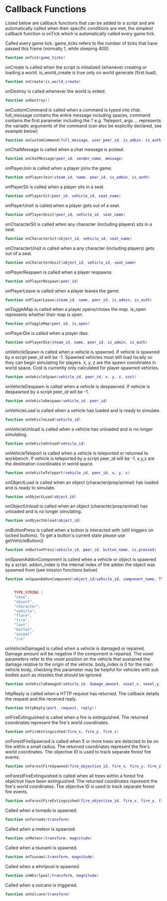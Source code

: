 # Callback Functions

Listed below are callback functions that can be added to a script and are automatically called when their specific conditions are met, the simplest callback function is onTick which is automatically called every game tick.

Called every game tick. game_ticks refers to the number of ticks that have passed this frame (normally 1, while sleeping 400).

```lua
function onTick(game_ticks)
```

onCreate is called when the script is initialized (whenever creating or loading a world. is_world_create is true only on world generate (first load).

```lua
function onCreate(is_world_create)
```

onDestroy is called whenever the world is exited.

```lua
function onDestroy()
```

onCustomCommand is called when a command is typed into chat. full_message contains the entire message including spaces, command contains the first parameter including the ? e.g. ?teleport, args ... represents the variadic arguments of the command (can also be explicitly declared, see example below)

```lua
function onCustomCommand(full_message, user_peer_id, is_admin, is_auth, command, args ...)
```

onChatMessage is called when a chat message is posted.

```lua
function onChatMessage(peer_id, sender_name, message)
```

onPlayerJoin is called when a player joins the game.

```lua
function onPlayerJoin(steam_id, name, peer_id, is_admin, is_auth)
```

onPlayerSit is called when a player sits in a seat.

```lua
function onPlayerSit(peer_id, vehicle_id, seat_name)
```

onPlayerUnsit is called when a player gets out of a seat.

```lua
function onPlayerUnsit(peer_id, vehicle_id, seat_name)
```

onCharacterSit is called when any character (including players) sits in a seat.

```lua
function onCharacterSit(object_id, vehicle_id, seat_name)
```

onCharacterUnsit is called when a any character (including players) gets out of a seat.

```lua
function onCharacterUnsit(object_id, vehicle_id, seat_name)
```

onPlayerRespawn is called when a player respawns.

```lua
function onPlayerRespawn(peer_id)
```

onPlayerLeave is called when a player leaves the game.

```lua
function onPlayerLeave(steam_id, name, peer_id, is_admin, is_auth)
```

onToggleMap is called when a player opens/closes the map. is_open represents whether their map is open.

```lua
function onToggleMap(peer_id, is_open)
```

onPlayerDie is called when a player dies.

```lua
function onPlayerDie(steam_id, name, peer_id, is_admin, is_auth)
```

onVehicleSpawn is called when a vehicle is spawned. If vehicle is spawned by a script peer_id will be -1. Spawned vehicles must still load locally so they can begin simulating for players. x, y, z are the spawn coordinates in world space. Cost is currently only calculated for player spawned vehicles.

```lua
function onVehicleSpawn(vehicle_id, peer_id, x, y, z, cost)
```

onVehicleDespawn is called when a vehicle is despawned. If vehicle is despawned by a script peer_id will be -1.

```lua
function onVehicleDespawn(vehicle_id, peer_id)
```

onVehicleLoad is called when a vehicle has loaded and is ready to simulate.

```lua
function onVehicleLoad(vehicle_id)
```

onVehicleUnload is called when a vehicle has unloaded and is no longer simulating.

```lua
function onVehicleUnload(vehicle_id)
```

onVehicleTeleport is called when a vehicle is teleported or returned to workbench. If vehicle is teleported by a script peer_id will be -1. x,y,z are the destination coordinates in world space.

```lua
function onVehicleTeleport(vehicle_id, peer_id, x, y, z)
```

onObjectLoad is called when an object (character/prop/animal) has loaded and is ready to simulate.

```lua
function onObjectLoad(object_id)
```

onObjectUnload is called when an object (character/prop/animal) has unloaded and is no longer simulating.

```lua
function onObjectUnload(object_id)
```

onButtonPress is called when a button is interacted with (still triggers on locked buttons). To get a button's current state please use getVehicleButton()

```lua
function onButtonPress(vehicle_id, peer_id, button_name, is_pressed)
```

onSpawnAddonComponent is called when a vehicle or object is spawned by a script. addon_index is the internal index of the addon the object was spawned from (see mission functions below)

```lua
function onSpawnAddonComponent(object_id/vehicle_id, component_name, TYPE_STRING, addon_index)
```

```lua

	TYPE_STRING |
	"zone",
	"object",
	"character",
	"vehicle",
	"flare",
	"fire",
	"loot",
	"button",
	"animal"
	"ice"
```

onVehicleDamaged is called when a vehicle is damaged or repaired. Damage amount will be negative if the component is repaired. The voxel parameters refer to the voxel position on the vehicle that sustained the damage relative to the origin of the vehicle. body_index is 0 for the main vehicle body, checking this parameter may be helpful for vehicles with sub bodies such as missiles that should be ignored.

```lua
function onVehicleDamaged(vehicle_id, damage_amount, voxel_x, voxel_y, voxel_z, body_index)
```

httpReply is called when a HTTP request has returned. The callback details the request and the received reply.

```lua
function httpReply(port, request, reply))
```

onFireExtinguished is called when a fire is extinguished. The returned coordinates represent the fire's world coordinates.

```lua
function onFireExtinguished(fire_x, fire_y, fire_z)
```

onForestFireSpawned is called when 5 or more trees are detected to be on fire within a small radius. The returned coordinates represent the fire's world coordinates. The objective ID is used to track separate forest fire events.

```lua
function onForestFireSpawned(fire_objective_id, fire_x, fire_y, fire_z)
```

onForestFireExtinguished is called when all trees within a forest fire objective have been extinguished. The returned coordinates represent the fire's world coordinates. The objective ID is used to track separate forest fire events.

```lua
function onForestFireExtinguished(fire_objective_id, fire_x, fire_y, fire_z)
```

Called when a tornado is spawned.

```lua
function onTornado(transform)
```

Called when a meteor is spawned.

```lua
function onMeteor(transform, magnitude)
```

Called when a tsunami is spawned.

```lua
function onTsunami(transform, magnitude)
```

Called when a whirlpool is spawned.

```lua
function onWhirlpool(transform, magnitude)
```

Called when a volcano is triggered.

```lua
function onVolcano(transform)
```
